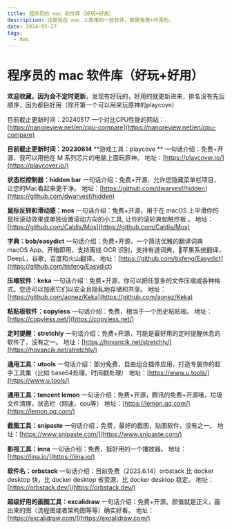 ```yaml
---
title: 程序员的 mac 软件库（好玩+好用）
description: 这是我在 mac 上面用的一些软件，都是免费+开源的。
date: 2024-05-27
tags:
  - mac
---
```


# 程序员的 mac 软件库（好玩+好用）

**欢迎收藏，因为会不定时更新**，发现有好玩的，好用的就更新进来，排名没有先后顺序，因为都巨好用（除开第一个可以用来玩原神的playcove）

目前截止更新时间：20240517
一个对比CPU性能的网站：[https://nanoreview.net/en/cpu-compare](https://nanoreview.net/en/cpu-compare)

**目前截止更新时间：20230614**
**游戏工具：playcove **
一句话介绍：免费+开源，我可以用他在 M 系列芯片的电脑上面玩原神。
地址：[https://playcover.io/](https://playcover.io/)

**状态栏控制器：hidden bar**
一句话介绍：免费+开源，允许您隐藏菜单栏项目，让您的Mac看起来更干净。
地址：[https://github.com/dwarvesf/hidden](https://github.com/dwarvesf/hidden)

**鼠标反转和滑动感：mos**
一句话介绍：免费+开源，用于在 macOS 上平滑你的鼠标滚动效果或单独设置滚动方向的小工具, 让你的滚轮爽如触控板 。
地址：[https://github.com/Caldis/Mos](https://github.com/Caldis/Mos)

**字典：bob/easydict**
一句话介绍：免费+开源，一个简洁优雅的翻译词典 macOS App。开箱即用，支持离线 OCR 识别，支持有道词典，🍎苹果系统翻译，DeepL，谷歌，百度和火山翻译。
地址：[https://github.com/tisfeng/Easydict](https://github.com/tisfeng/Easydict)

**压缩软件：keka**
一句话介绍：免费+开源，你可以把任意多的文件压缩成各种格式。您还可以加密它们以安全且隐私地存储和共享。
地址：[https://github.com/aonez/Keka](https://github.com/aonez/Keka)

**粘贴板软件：copyless**
一句话介绍：免费，相当于一个历史粘贴板。
地址：[https://copyless.net/](https://copyless.net/)

**定时提醒：stretchly**
一句话介绍：免费+开源，可能是最好用的定时提醒休息的 软件了，没有之一。
地址：[https://hovancik.net/stretchly/](https://hovancik.net/stretchly/)

**通用工具：utools**
一句话介绍：部分免费，自由组合插件应用，打造专属你的趁手工具集（比如 base64处理，时间戳处理）
地址：[https://www.u.tools/](https://www.u.tools/)

**通用工具：tencent lemon**
一句话介绍：免费+开源，腾讯的免费+开源哦，垃圾文件清理，状态栏（网速，cpu等）
地址：[https://lemon.qq.com/](https://lemon.qq.com/)

**截图工具：snipaste**
一句话介绍：免费，最好的截图，贴图软件，没有之一。
地址：[https://www.snipaste.com/](https://www.snipaste.com/)

**影视工具：inna**
一句话介绍：免费，挺好用的一个播放器。
地址：[https://iina.io/](https://iina.io/)

**软件名：orbstack**
一句话介绍：目前免费（2023.6.14）orbstack 比 docker desktop 快，比 docker desktop 省资源，比 docker desktop 稳定。
地址：[https://orbstack.dev/](https://orbstack.dev/)

**超级好用的画图工具：excalidraw**
一句话介绍：免费+开源。颜值就是正义，画出来的图（流程图或者架构图等等）确实好看。
地址：[https://excalidraw.com/](https://excalidraw.com/)
